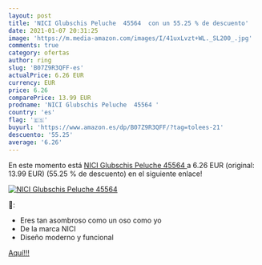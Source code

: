 ```yaml
---
layout: post
title: 'NICI Glubschis Peluche  45564  con un 55.25 % de descuento'
date: 2021-01-07 20:31:25
image: 'https://m.media-amazon.com/images/I/41uxLvzt+WL._SL200_.jpg'
comments: true
category: ofertas
author: ring
slug: 'B07Z9R3QFF-es'
actualPrice: 6.26 EUR
currency: EUR
price: 6.26
comparePrice: 13.99 EUR
prodname: 'NICI Glubschis Peluche  45564 '
country: 'es'
flag: '🇪🇸'
buyurl: 'https://www.amazon.es/dp/B07Z9R3QFF/?tag=tolees-21'
descuento: '55.25'
average: '6.26'
---
```


En este momento está [NICI Glubschis Peluche  45564 ](https://www.amazon.es/dp/B07Z9R3QFF/?tag=tolees-21) a 6.26 EUR (original: 13.99 EUR) (55.25 %  de descuento) en el siguiente enlace!

[![NICI Glubschis Peluche  45564 ](https://m.media-amazon.com/images/I/41uxLvzt+WL._SL200_.jpg)](https://www.amazon.es/dp/B07Z9R3QFF/?tag=tolees-21)

🔎:

- Eres tan asombroso como un oso como yo
- De la marca NICI
- Diseño moderno y funcional

[Aquí!!!](https://www.amazon.es/dp/B07Z9R3QFF/?tag=tolees-21)
